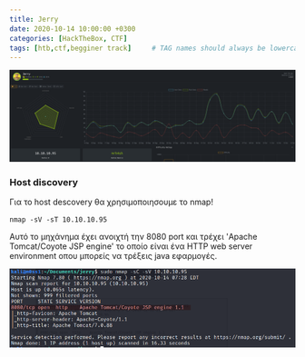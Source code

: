```yaml
---
title: Jerry
date: 2020-10-14 10:00:00 +0300
categories: [HackTheBox, CTF]
tags: [htb,ctf,begginer track]     # TAG names should always be lowercase
---
```



![Desktop View](/assets/img/sample/HTC/jerry_htb_screen.png)

### Host discovery
Για το host descovery θα χρησιμοποιησουμε το nmap!

```shell
nmap -sV -sT 10.10.10.95
```

Αυτό το μηχάνημα έχει ανοιχτή την 8080 port και τρέχει 'Apache Tomcat/Coyote JSP engine' το οποίο είναι ένα HTTP web server environment οπου μπορείς να τρέξεις java εφαρμογές.

![Desktop View](/assets/img/sample/HTC/jerry_nmap.png)